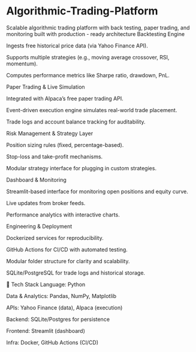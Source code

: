 # Algorithmic-Trading-Platform
Scalable algorithmic trading platform with back testing, paper trading, and monitoring built with production - ready architecture
Backtesting Engine

Ingests free historical price data (via Yahoo Finance API).

Supports multiple strategies (e.g., moving average crossover, RSI, momentum).

Computes performance metrics like Sharpe ratio, drawdown, PnL.

Paper Trading & Live Simulation

Integrated with Alpaca’s free paper trading API.

Event-driven execution engine simulates real-world trade placement.

Trade logs and account balance tracking for auditability.

Risk Management & Strategy Layer

Position sizing rules (fixed, percentage-based).

Stop-loss and take-profit mechanisms.

Modular strategy interface for plugging in custom strategies.

Dashboard & Monitoring

Streamlit-based interface for monitoring open positions and equity curve.

Live updates from broker feeds.

Performance analytics with interactive charts.

Engineering & Deployment

Dockerized services for reproducibility.

GitHub Actions for CI/CD with automated testing.

Modular folder structure for clarity and scalability.

SQLite/PostgreSQL for trade logs and historical storage.

🔹 Tech Stack
Language: Python

Data & Analytics: Pandas, NumPy, Matplotlib

APIs: Yahoo Finance (data), Alpaca (execution)

Backend: SQLite/Postgres for persistence

Frontend: Streamlit (dashboard)

Infra: Docker, GitHub Actions (CI/CD)
